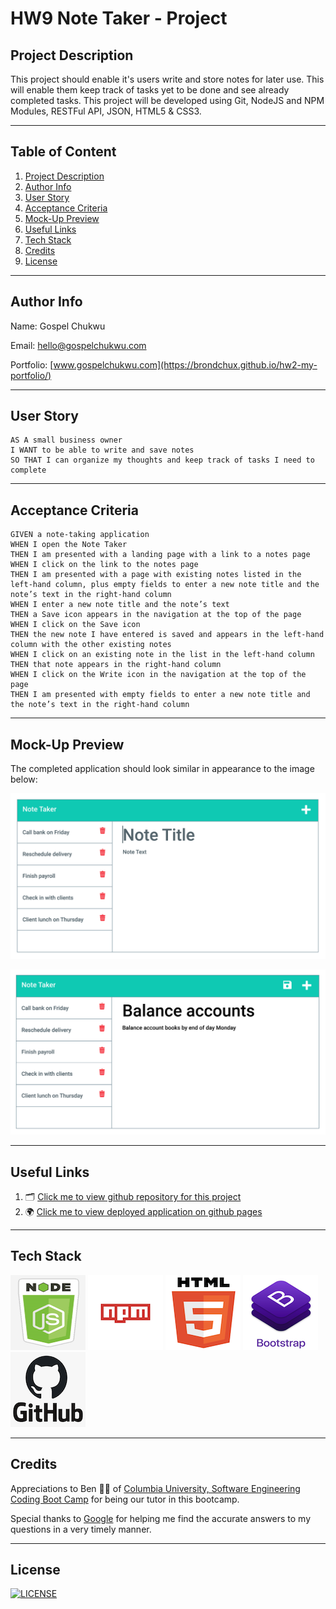 # HW9 Note Taker - Project

## Project Description

This project should enable it's users write and store notes for later use. This will enable them keep track of tasks yet to be done and see already completed tasks. This project will be developed using Git, NodeJS and NPM Modules, RESTFul API, JSON, HTML5 & CSS3.

---

## Table of Content

1. [Project Description](https://github.com/Brondchux/hw9-note-taker#project-description)
2. [Author Info](https://github.com/Brondchux/hw9-note-taker#author-info)
3. [User Story](https://github.com/Brondchux/hw9-note-taker#user-story)
4. [Acceptance Criteria](https://github.com/Brondchux/hw9-note-taker#acceptance-criteria)
5. [Mock-Up Preview](https://github.com/Brondchux/hw9-note-taker#mock-up-preview)
6. [Useful Links](https://github.com/Brondchux/hw9-note-taker#useful-links)
7. [Tech Stack](https://github.com/Brondchux/hw9-note-taker#tech-stack)
8. [Credits](https://github.com/Brondchux/hw9-note-taker#credits)
9. [License](https://github.com/Brondchux/hw9-note-taker#license)

---

## Author Info

Name: Gospel Chukwu

Email: hello@gospelchukwu.com

Portfolio: [www.gospelchukwu.com](https://brondchux.github.io/hw2-my-portfolio/)

---

## User Story

```
AS A small business owner
I WANT to be able to write and save notes
SO THAT I can organize my thoughts and keep track of tasks I need to complete
```

---

## Acceptance Criteria

```
GIVEN a note-taking application
WHEN I open the Note Taker
THEN I am presented with a landing page with a link to a notes page
WHEN I click on the link to the notes page
THEN I am presented with a page with existing notes listed in the left-hand column, plus empty fields to enter a new note title and the note’s text in the right-hand column
WHEN I enter a new note title and the note’s text
THEN a Save icon appears in the navigation at the top of the page
WHEN I click on the Save icon
THEN the new note I have entered is saved and appears in the left-hand column with the other existing notes
WHEN I click on an existing note in the list in the left-hand column
THEN that note appears in the right-hand column
WHEN I click on the Write icon in the navigation at the top of the page
THEN I am presented with empty fields to enter a new note title and the note’s text in the right-hand column
```

---

## Mock-Up Preview

The completed application should look similar in appearance to the image below:

![Existing notes are listed in the left-hand column with empty fields on the right-hand side for the new note’s title and text.](./public/assets/images/note-title-demo.png)

![Note titled “Balance accounts” reads, “Balance account books by end of day Monday,” with other notes listed on the left.](./public/assets/images/balance-accounts-demo.png)

---

## Useful Links

1. 🗂 [Click me to view github repository for this project](https://github.com/Brondchux/hw9-note-taker/)
2. 🌍 [Click me to view deployed application on github pages](https://brondchux.github.io/hw9-note-taker/)

---

## Tech Stack

![nodejs logo](./public/assets/images/techs/nodejs.png)
![npm logo](./public/assets/images/techs/npm.png)
![html5 logo](./public/assets/images/techs/html5.png)
![bootstrap logo](./public/assets/images/techs/bootstrap.png)
![github logo](./public/assets/images/techs/github.png)

---

## Credits

Appreciations to Ben 🙌🏾 of [Columbia University, Software Engineering Coding Boot Camp](https://bootcamp.cvn.columbia.edu/coding/landing-ftpt/?s=Google-Brand&msg_cv_scta=4&msg_cv_stbn=1&msg_cv_fcta=1&dki=Learn%20Coding&pkw=%2Bcolumbia%20%2Bcoding%20%2Bbootcamp&pcrid=471112563836&pmt=b&utm_source=google&utm_medium=cpc&utm_campaign=GGL%7CCOLUMBIA-UNIVERSITY%7CSEM%7CCODING%7C-%7COFL%7CTIER-1%7CALL%7CBRD%7CBMM%7CCore%7CBootcamp&utm_term=%2Bcolumbia%20%2Bcoding%20%2Bbootcamp&s=google&k=%2Bcolumbia%20%2Bcoding%20%2Bbootcamp&utm_adgroupid=111600049635&utm_locationphysicalms=9067609&utm_matchtype=b&utm_network=g&utm_device=c&utm_content=471112563836&utm_placement=&gclid=CjwKCAjwlrqHBhByEiwAnLmYUA8CIItksRJF6IT6XMX8WOOJBO-jtCRkzXZhI2gvsZrFEpYdRXy54RoC6jQQAvD_BwE&gclsrc=aw.ds) for being our tutor in this bootcamp.

Special thanks to [Google](https://www.google.com) for helping me find the accurate answers to my questions in a very timely manner.

---

## License

[![LICENSE](https://img.shields.io/badge/License-MIT-blue)](https://opensource.org/licenses/MIT)
